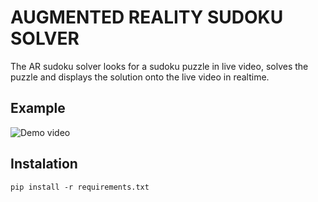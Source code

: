# AUGMENTED REALITY SUDOKU SOLVER  
The AR sudoku solver looks for a sudoku puzzle in live video, solves the puzzle and displays the solution onto the live video in realtime.
  
## Example
![Demo video](images/demo_.gif)  

## Instalation
```
pip install -r requirements.txt
```
